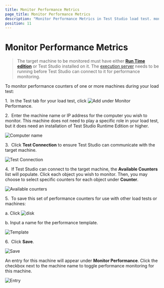 ```yaml
---
title: Monitor Performance Metrics
page_title: Monitor Performance Metrics
description: "Monitor Performance Metrics in Test Studio load test. monitor performance counters of one or more machines during a Test Studio load test run"
position: 11
---
```

# Monitor Performance Metrics

> The target machine to be monitored must have either <a href="/general-information/test-studio-run-time" target="_blank">**Run Time edition**</a> or Test Studio installed on it. The <a href="/features/scheduling-test-runs/create-execution-server" target="_blank">execution server</a> needs to be running before Test Studio can connect to it for performance monitoring.

To monitor performance counters of one or more machines during your load test:

1.&nbsp; In the Test tab for your load test, click ![Add][1]  under Monitor Performance.

2.&nbsp; Enter the machine name or IP address for the computer you wish to monitor. This machine does not need to play a specific role in your load test, but it does need an installation of Test Studio Runtime Edition or higher.

![Computer name][2]

3.&nbsp; Click **Test Connection** to ensure Test Studio can communicate with the target machine.

![Test Connection][3]

4.&nbsp; If Test Studio can connect to the target machine, the **Available Counters** list will populate. Click each object you wish to monitor. Then, you may choose to select specific counters for each object under **Counter**.

![Available counters][4]

5.&nbsp; To save this set of performance counters for use with other load tests or machines: 

  a. Click ![disk][5]

  b. Input a name for the performance template. 

![Template][6]

6.&nbsp; Click **Save**.

![Save][7]

 An entry for this machine will appear under **Monitor Performance**. Click the checkbox next to the machine name to toggle performance monitoring for this machine. 

![Entry][8]

[1]: /img/features/testing-types/load-testing/monitor-perf-metrics/fig1.png
[2]: /img/features/testing-types/load-testing/monitor-perf-metrics/fig2.png
[3]: /img/features/testing-types/load-testing/monitor-perf-metrics/fig3.png
[4]: /img/features/testing-types/load-testing/monitor-perf-metrics/fig4.png
[5]: /img/features/testing-types/load-testing/monitor-perf-metrics/fig5.png
[6]: /img/features/testing-types/load-testing/monitor-perf-metrics/fig6.png
[7]: /img/features/testing-types/load-testing/monitor-perf-metrics/fig7.png
[8]: /img/features/testing-types/load-testing/monitor-perf-metrics/fig8.png